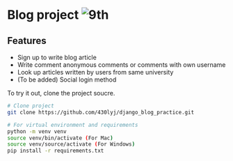 # Blog project  ![9th](https://likelion-badge.herokuapp.com/api/likelion_shield_badge)

## Features
* Sign up to write blog article
* Write comment anonymous comments or comments with own username
* Look up articles written by users from same university
* (To be added) Social login method

To try it out, clone the project soucre.
```bash
# Clone project
git clone https://github.com/430lyj/django_blog_practice.git

# For virtual environment and requirements
python -m venv venv
source venv/bin/activate (For Mac)
source venv/source/activate (For Windows)
pip install -r requirements.txt
```
